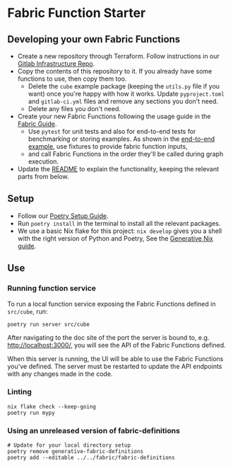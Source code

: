 Fabric Function Starter
========================


Developing your own Fabric Functions
------------------------------------

- Create a new repository through Terraform.
  Follow instructions in our [Gitlab Infrastructure Repo](https://gitlab.com/generative/infra/gitlab-bootstrap).
- Copy the contents of this repository to it.
  If you already have some functions to use, then copy them too.
  - Delete the `cube` example package (keeping the `utils.py` file if you want)
    once you're happy with how it works.
     Update  `pyproject.toml` and `gitlab-ci.yml` files and remove any sections you don't need.
  - Delete any files you don't need.
- Create your new Fabric Functions following the usage guide in the
  [Fabric Guide](https://gitlab.com/generative/fabric/fabric-definitions/-/blob/main/docs/fabric_guide.md).
  - Use `pytest` for unit tests and also for end-to-end tests for benchmarking or storing examples.
    As shown in the [end-to-end example](tests/cube/test_end_to_end.py),
    use fixtures to provide fabric function inputs,
  - and call Fabric Functions in the order they'll be called during graph execution.
- Update the [README](README.md) to explain the functionality,
  keeping the relevant parts from below.


Setup
-----

- Follow our [Poetry Setup Guide](https://generative.gitlab.io/team/documentation/technical/languages/python/python-setup.html#poetry).
- Run `poetry install` in the terminal to install all the relevant packages.
- We use a basic Nix flake for this project:
  `nix develop` gives you a shell with the right version of Python and Poetry,
  See the [Generative Nix guide](https://generative.gitlab.io/team/documentation/technical/software-development/nix.html).
  

Use
---

### Running function service
To run a local function service exposing the Fabric Functions defined in `src/cube`, run:

```shell
poetry run server src/cube
```

After navigating to the doc site of the port the server is bound to,
e.g. [http://localhost:3000/](http://localhost:3000),
you will see the API of the Fabric Functions defined.

When this server is running, the UI will be able to use the Fabric Functions you've defined.
The server must be restarted to update the API endpoints with any changes made in the code.

### Linting
```shell
nix flake check --keep-going
poetry run mypy
```

### Using an unreleased version of fabric-definitions
```shell
# Update for your local directory setup
poetry remove generative-fabric-definitions
poetry add --editable ../../fabric/fabric-definitions
```
